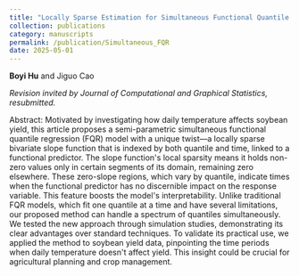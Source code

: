 ```yaml
---
title: "Locally Sparse Estimation for Simultaneous Functional Quantile Regression"
collection: publications
category: manuscripts
permalink: /publication/Simultaneous_FQR
date: 2025-05-01
---
```

**Boyi Hu** and Jiguo Cao

*Revision invited by Journal of Computational and Graphical Statistics, resubmitted.*

Abstract: Motivated by investigating how daily temperature affects soybean yield, this article proposes a semi-parametric simultaneous functional quantile regression (FQR) model with a unique twist—a locally sparse bivariate slope function that is indexed by both quantile and time, linked to a functional predictor. The slope function's local sparsity means it holds non-zero values only in certain segments of its domain, remaining zero elsewhere. These zero-slope regions, which vary by quantile, indicate times when the functional predictor has no discernible impact on the response variable. This feature boosts the model's interpretability. Unlike traditional FQR models, which fit one quantile at a time and have several limitations, our proposed method can handle a spectrum of quantiles simultaneously. We tested the new approach through simulation studies, demonstrating its clear advantages over standard techniques. To validate its practical use, we applied the method to soybean yield data, pinpointing the time periods when daily temperature doesn't affect yield. This insight could be crucial for agricultural planning and crop management.
